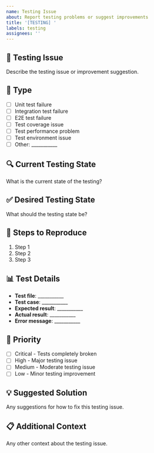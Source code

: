 ```yaml
---
name: Testing Issue
about: Report testing problems or suggest improvements
title: '[TESTING] '
labels: testing
assignees: ''
---
```


## 🧪 Testing Issue
Describe the testing issue or improvement suggestion.

## 🎯 Type
- [ ] Unit test failure
- [ ] Integration test failure
- [ ] E2E test failure
- [ ] Test coverage issue
- [ ] Test performance problem
- [ ] Test environment issue
- [ ] Other: ___________

## 🔍 Current Testing State
What is the current state of the testing?

## ✅ Desired Testing State
What should the testing state be?

## 🔄 Steps to Reproduce
1. Step 1
2. Step 2
3. Step 3

## 📊 Test Details
- **Test file**: ___________
- **Test case**: ___________
- **Expected result**: ___________
- **Actual result**: ___________
- **Error message**: ___________

## 🎯 Priority
- [ ] Critical - Tests completely broken
- [ ] High - Major testing issue
- [ ] Medium - Moderate testing issue
- [ ] Low - Minor testing improvement

## 💡 Suggested Solution
Any suggestions for how to fix this testing issue.

## 📋 Additional Context
Any other context about the testing issue.
